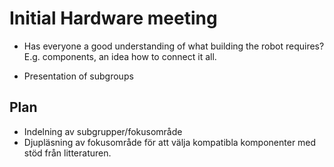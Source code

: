 # Initial Hardware meeting

- Has everyone a good understanding of what building the robot requires? E.g. components, an idea how to connect it all.

- Presentation of subgroups

## Plan

- Indelning av subgrupper/fokusområde
- Djupläsning av fokusområde för att välja kompatibla komponenter med stöd från litteraturen.
